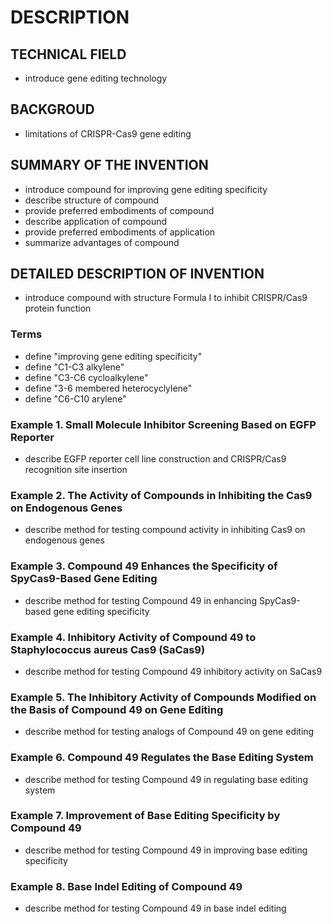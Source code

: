# DESCRIPTION

## TECHNICAL FIELD

- introduce gene editing technology

## BACKGROUD

- limitations of CRISPR-Cas9 gene editing

## SUMMARY OF THE INVENTION

- introduce compound for improving gene editing specificity
- describe structure of compound
- provide preferred embodiments of compound
- describe application of compound
- provide preferred embodiments of application
- summarize advantages of compound

## DETAILED DESCRIPTION OF INVENTION

- introduce compound with structure Formula I to inhibit CRISPR/Cas9 protein function

### Terms

- define "improving gene editing specificity"
- define "C1-C3 alkylene"
- define "C3-C6 cycloalkylene"
- define "3-6 membered heterocyclylene"
- define "C6-C10 arylene"

### Example 1. Small Molecule Inhibitor Screening Based on EGFP Reporter

- describe EGFP reporter cell line construction and CRISPR/Cas9 recognition site insertion

### Example 2. The Activity of Compounds in Inhibiting the Cas9 on Endogenous Genes

- describe method for testing compound activity in inhibiting Cas9 on endogenous genes

### Example 3. Compound 49 Enhances the Specificity of SpyCas9-Based Gene Editing

- describe method for testing Compound 49 in enhancing SpyCas9-based gene editing specificity

### Example 4. Inhibitory Activity of Compound 49 to Staphylococcus aureus Cas9 (SaCas9)

- describe method for testing Compound 49 inhibitory activity on SaCas9

### Example 5. The Inhibitory Activity of Compounds Modified on the Basis of Compound 49 on Gene Editing

- describe method for testing analogs of Compound 49 on gene editing

### Example 6. Compound 49 Regulates the Base Editing System

- describe method for testing Compound 49 in regulating base editing system

### Example 7. Improvement of Base Editing Specificity by Compound 49

- describe method for testing Compound 49 in improving base editing specificity

### Example 8. Base Indel Editing of Compound 49

- describe method for testing Compound 49 in base indel editing

